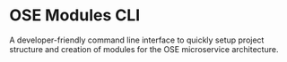 # OSE Modules CLI

A developer-friendly command line interface to quickly setup project structure and creation of modules for the OSE microservice architecture.